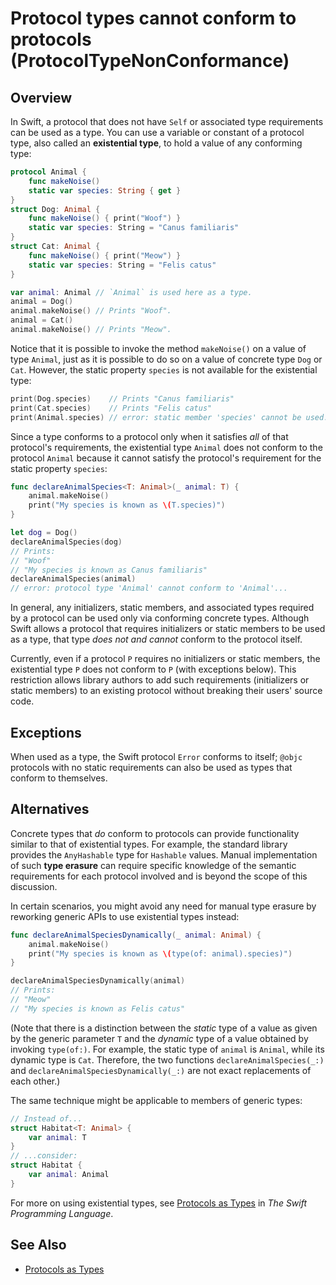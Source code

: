 # Protocol types cannot conform to protocols (ProtocolTypeNonConformance)

## Overview

In Swift, a protocol that does not have `Self` or associated type requirements can be used as a type. You can use a variable or constant of a protocol type, also called an __existential type__, to hold a value of any conforming type:

```swift
protocol Animal {
    func makeNoise()
    static var species: String { get }
}
struct Dog: Animal {
    func makeNoise() { print("Woof") }
    static var species: String = "Canus familiaris"
}
struct Cat: Animal {
    func makeNoise() { print("Meow") }
    static var species: String = "Felis catus"
}

var animal: Animal // `Animal` is used here as a type.
animal = Dog()
animal.makeNoise() // Prints "Woof".
animal = Cat()
animal.makeNoise() // Prints "Meow".
```

Notice that it is possible to invoke the method `makeNoise()` on a value of type `Animal`, just as it is possible to do so on a value of concrete type `Dog` or `Cat`. However, the static property `species` is not available for the existential type:

```swift
print(Dog.species)    // Prints "Canus familiaris"
print(Cat.species)    // Prints "Felis catus"
print(Animal.species) // error: static member 'species' cannot be used...
```

Since a type conforms to a protocol only when it satisfies _all_ of that protocol's requirements, the existential type `Animal` does not conform to the protocol `Animal` because it cannot satisfy the protocol's requirement for the static property `species`:

```swift
func declareAnimalSpecies<T: Animal>(_ animal: T) {
    animal.makeNoise()
    print("My species is known as \(T.species)")
}

let dog = Dog()
declareAnimalSpecies(dog)
// Prints:
// "Woof"
// "My species is known as Canus familiaris"
declareAnimalSpecies(animal)
// error: protocol type 'Animal' cannot conform to 'Animal'...
```

In general, any initializers, static members, and associated types required by a protocol can be used only via conforming concrete types. Although Swift allows a protocol that requires initializers or static members to be used as a type, that type _does not and cannot_ conform to the protocol itself.

Currently, even if a protocol `P` requires no initializers or static members, the existential type `P` does not conform to `P` (with exceptions below). This restriction allows library authors to add such requirements (initializers or static members) to an existing protocol without breaking their users' source code.

## Exceptions

When used as a type, the Swift protocol `Error` conforms to itself; `@objc` protocols with no static requirements can also be used as types that conform to themselves.

## Alternatives

Concrete types that _do_ conform to protocols can provide functionality similar to that of existential types. For example, the standard library provides the `AnyHashable` type for `Hashable` values. Manual implementation of such __type erasure__ can require specific knowledge of the semantic requirements for each protocol involved and is beyond the scope of this discussion.

In certain scenarios, you might avoid any need for manual type erasure by reworking generic APIs to use existential types instead:

```swift
func declareAnimalSpeciesDynamically(_ animal: Animal) {
    animal.makeNoise()
    print("My species is known as \(type(of: animal).species)")
}

declareAnimalSpeciesDynamically(animal)
// Prints:
// "Meow"
// "My species is known as Felis catus"
```

(Note that there is a distinction between the _static_ type of a value as given by the generic parameter `T` and the _dynamic_ type of a value obtained by invoking `type(of:)`. For example, the static type of `animal` is `Animal`, while its dynamic type is `Cat`. Therefore, the two functions `declareAnimalSpecies(_:)` and `declareAnimalSpeciesDynamically(_:)` are not exact replacements of each other.)

The same technique might be applicable to members of generic types:

```swift
// Instead of...
struct Habitat<T: Animal> {
    var animal: T
}
// ...consider:
struct Habitat {
    var animal: Animal
}
```

For more on using existential types, see [Protocols as Types][protocols-as-types] in _The Swift Programming Language_.

## See Also

- [Protocols as Types][protocols-as-types]

[protocols-as-types]: https://docs.swift.org/swift-book/documentation/the-swift-programming-language/protocols#Protocols-as-Types
